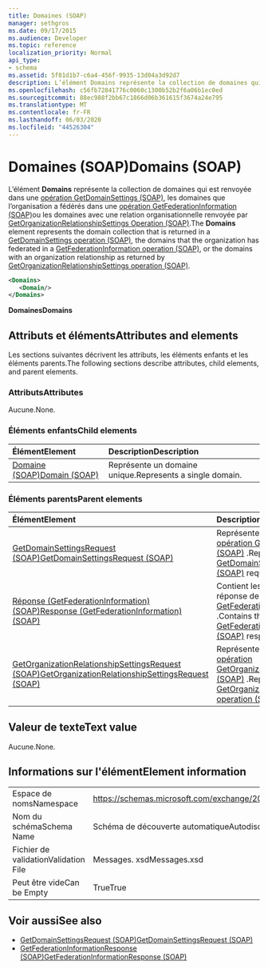 ```yaml
---
title: Domaines (SOAP)
manager: sethgros
ms.date: 09/17/2015
ms.audience: Developer
ms.topic: reference
localization_priority: Normal
api_type:
- schema
ms.assetid: 5f81d1b7-c6a4-456f-9935-13d04a3d92d7
description: L’élément Domains représente la collection de domaines qui est renvoyée dans une opération GetDomainSettings (SOAP), les domaines que l’organisation a fédérés dans une opération GetFederationInformation (SOAP) ou les domaines avec une relation organisationnelle renvoyée par GetOrganizationRelationshipSettings Operation (SOAP).
ms.openlocfilehash: c56fb72841776c0060c1300b52b2f6a06b1ec0ed
ms.sourcegitcommit: 88ec988f2bb67c1866d06b361615f3674a24e795
ms.translationtype: MT
ms.contentlocale: fr-FR
ms.lasthandoff: 06/03/2020
ms.locfileid: "44526304"
---
```

# <a name="domains-soap"></a><span data-ttu-id="65093-103">Domaines (SOAP)</span><span class="sxs-lookup"><span data-stu-id="65093-103">Domains (SOAP)</span></span>

<span data-ttu-id="65093-104">L’élément **Domains** représente la collection de domaines qui est renvoyée dans une [opération GetDomainSettings (SOAP)](getdomainsettings-operation-soap.md), les domaines que l’organisation a fédérés dans une [opération GetFederationInformation (SOAP)](getfederationinformation-operation-soap.md)ou les domaines avec une relation organisationnelle renvoyée par [GetOrganizationRelationshipSettings Operation (SOAP)](getorganizationrelationshipsettings-operation-soap.md).</span><span class="sxs-lookup"><span data-stu-id="65093-104">The **Domains** element represents the domain collection that is returned in a [GetDomainSettings operation (SOAP)](getdomainsettings-operation-soap.md), the domains that the organization has federated in a [GetFederationInformation operation (SOAP)](getfederationinformation-operation-soap.md), or the domains with an organization relationship as returned by [GetOrganizationRelationshipSettings operation (SOAP)](getorganizationrelationshipsettings-operation-soap.md).</span></span>
  
```XML
<Domains>
   <Domain/>
</Domains>
```

 <span data-ttu-id="65093-105">**Domaines**</span><span class="sxs-lookup"><span data-stu-id="65093-105">**Domains**</span></span>
## <a name="attributes-and-elements"></a><span data-ttu-id="65093-106">Attributs et éléments</span><span class="sxs-lookup"><span data-stu-id="65093-106">Attributes and elements</span></span>

<span data-ttu-id="65093-107">Les sections suivantes décrivent les attributs, les éléments enfants et les éléments parents.</span><span class="sxs-lookup"><span data-stu-id="65093-107">The following sections describe attributes, child elements, and parent elements.</span></span>
  
### <a name="attributes"></a><span data-ttu-id="65093-108">Attributs</span><span class="sxs-lookup"><span data-stu-id="65093-108">Attributes</span></span>

<span data-ttu-id="65093-109">Aucune.</span><span class="sxs-lookup"><span data-stu-id="65093-109">None.</span></span>
  
### <a name="child-elements"></a><span data-ttu-id="65093-110">Éléments enfants</span><span class="sxs-lookup"><span data-stu-id="65093-110">Child elements</span></span>

|<span data-ttu-id="65093-111">**Élément**</span><span class="sxs-lookup"><span data-stu-id="65093-111">**Element**</span></span>|<span data-ttu-id="65093-112">**Description**</span><span class="sxs-lookup"><span data-stu-id="65093-112">**Description**</span></span>|
|:-----|:-----|
|[<span data-ttu-id="65093-113">Domaine (SOAP)</span><span class="sxs-lookup"><span data-stu-id="65093-113">Domain (SOAP)</span></span>](domain-soap.md) <br/> |<span data-ttu-id="65093-114">Représente un domaine unique.</span><span class="sxs-lookup"><span data-stu-id="65093-114">Represents a single domain.</span></span>  <br/> |
   
### <a name="parent-elements"></a><span data-ttu-id="65093-115">Éléments parents</span><span class="sxs-lookup"><span data-stu-id="65093-115">Parent elements</span></span>

|<span data-ttu-id="65093-116">**Élément**</span><span class="sxs-lookup"><span data-stu-id="65093-116">**Element**</span></span>|<span data-ttu-id="65093-117">**Description**</span><span class="sxs-lookup"><span data-stu-id="65093-117">**Description**</span></span>|
|:-----|:-----|
|[<span data-ttu-id="65093-118">GetDomainSettingsRequest (SOAP)</span><span class="sxs-lookup"><span data-stu-id="65093-118">GetDomainSettingsRequest (SOAP)</span></span>](getdomainsettingsrequest-soap.md) <br/> |<span data-ttu-id="65093-119">Représente une demande d' [opération GetDomainSettings (SOAP)](getdomainsettings-operation-soap.md) .</span><span class="sxs-lookup"><span data-stu-id="65093-119">Represents a [GetDomainSettings operation (SOAP)](getdomainsettings-operation-soap.md) request.</span></span>  <br/> |
|[<span data-ttu-id="65093-120">Réponse (GetFederationInformation) (SOAP)</span><span class="sxs-lookup"><span data-stu-id="65093-120">Response (GetFederationInformation) (SOAP)</span></span>](response-getfederationinformationsoap.md) <br/> |<span data-ttu-id="65093-121">Contient les informations de réponse de l' [opération GetFederationInformation (SOAP)](getfederationinformation-operation-soap.md) .</span><span class="sxs-lookup"><span data-stu-id="65093-121">Contains the [GetFederationInformation operation (SOAP)](getfederationinformation-operation-soap.md) response information.</span></span>  <br/> |
|[<span data-ttu-id="65093-122">GetOrganizationRelationshipSettingsRequest (SOAP)</span><span class="sxs-lookup"><span data-stu-id="65093-122">GetOrganizationRelationshipSettingsRequest (SOAP)</span></span>](getorganizationrelationshipsettingsrequest-soap.md) <br/> |<span data-ttu-id="65093-123">Représente une demande d' [opération GetOrganizationRelationshipSettings (SOAP)](getorganizationrelationshipsettings-operation-soap.md) .</span><span class="sxs-lookup"><span data-stu-id="65093-123">Represents a [GetOrganizationRelationshipSettings operation (SOAP)](getorganizationrelationshipsettings-operation-soap.md) request.</span></span>  <br/> |
   
## <a name="text-value"></a><span data-ttu-id="65093-124">Valeur de texte</span><span class="sxs-lookup"><span data-stu-id="65093-124">Text value</span></span>

<span data-ttu-id="65093-125">Aucune.</span><span class="sxs-lookup"><span data-stu-id="65093-125">None.</span></span>
  
## <a name="element-information"></a><span data-ttu-id="65093-126">Informations sur l'élément</span><span class="sxs-lookup"><span data-stu-id="65093-126">Element information</span></span>

|||
|:-----|:-----|
|<span data-ttu-id="65093-127">Espace de noms</span><span class="sxs-lookup"><span data-stu-id="65093-127">Namespace</span></span>  <br/> |https://schemas.microsoft.com/exchange/2010/Autodiscover  <br/> |
|<span data-ttu-id="65093-128">Nom du schéma</span><span class="sxs-lookup"><span data-stu-id="65093-128">Schema Name</span></span>  <br/> |<span data-ttu-id="65093-129">Schéma de découverte automatique</span><span class="sxs-lookup"><span data-stu-id="65093-129">Autodiscover schema</span></span>  <br/> |
|<span data-ttu-id="65093-130">Fichier de validation</span><span class="sxs-lookup"><span data-stu-id="65093-130">Validation File</span></span>  <br/> |<span data-ttu-id="65093-131">Messages. xsd</span><span class="sxs-lookup"><span data-stu-id="65093-131">Messages.xsd</span></span>  <br/> |
|<span data-ttu-id="65093-132">Peut être vide</span><span class="sxs-lookup"><span data-stu-id="65093-132">Can be Empty</span></span>  <br/> |<span data-ttu-id="65093-133">True</span><span class="sxs-lookup"><span data-stu-id="65093-133">True</span></span>  <br/> |
   
## <a name="see-also"></a><span data-ttu-id="65093-134">Voir aussi</span><span class="sxs-lookup"><span data-stu-id="65093-134">See also</span></span>

- [<span data-ttu-id="65093-135">GetDomainSettingsRequest (SOAP)</span><span class="sxs-lookup"><span data-stu-id="65093-135">GetDomainSettingsRequest (SOAP)</span></span>](getdomainsettingsrequest-soap.md)  
- [<span data-ttu-id="65093-136">GetFederationInformationResponse (SOAP)</span><span class="sxs-lookup"><span data-stu-id="65093-136">GetFederationInformationResponse (SOAP)</span></span>](getfederationinformationresponse-soap.md)

